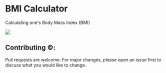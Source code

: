 # BMI Calculator
Calculating one's Body Mass Index (BMI)<br>

[![](https://camo.githubusercontent.com/2fb0723ef80f8d87a51218680e209c66f213edf8/68747470733a2f2f666f7274686562616467652e636f6d2f696d616765732f6261646765732f6d6164652d776974682d707974686f6e2e737667)](https://python.org)



## Contributing ©️:

Pull requests are welcome. For major changes, please open an issue first to discuss what you would like to change.
